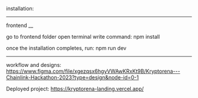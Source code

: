installation:
________________________


frontend
__

go to frontend folder
open terminal
write command: npm install

once the installation completes, run: npm run dev


_____________________

workflow and designs: https://www.figma.com/file/xgezqsx6hgyVWAwKRxKt9B/Kryptorena---Chainlink-Hackathon-2023?type=design&node-id=0-1

Deployed project: https://kryptorena-landing.vercel.app/
